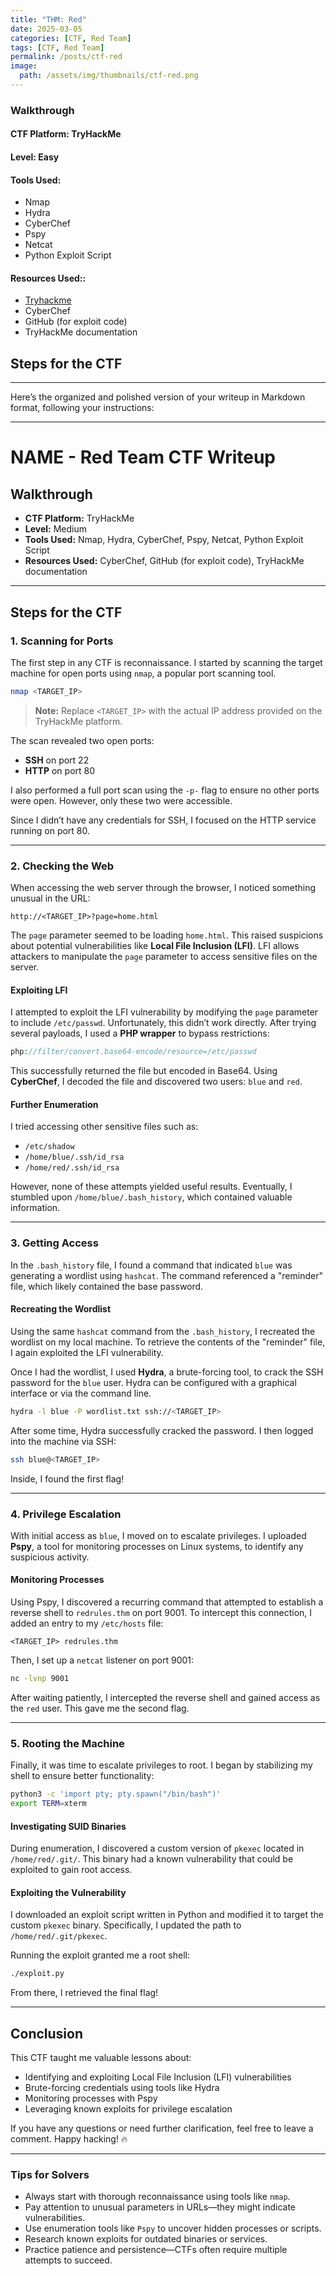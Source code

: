 ```yaml
---
title: "THM: Red"
date: 2025-03-05
categories: [CTF, Red Team]
tags: [CTF, Red Team]
permalink: /posts/ctf-red
image:
  path: /assets/img/thumbnails/ctf-red.png
---
```




### **Walkthrough**

#### **CTF Platform**: TryHackMe  
#### **Level**: Easy  

#### **Tools Used**:

- Nmap
- Hydra
- CyberChef
- Pspy
- Netcat
- Python Exploit Script  

#### **Resources Used:**:

- [Tryhackme](https://tryhackme.com/room/redisl33t)
- CyberChef 
- GitHub (for exploit code)
- TryHackMe documentation


## **Steps for the CTF**

---

Here’s the organized and polished version of your writeup in Markdown format, following your instructions:

---

# **NAME** - Red Team CTF Writeup

## **Walkthrough**
- **CTF Platform:** TryHackMe  
- **Level:** Medium  
- **Tools Used:** Nmap, Hydra, CyberChef, Pspy, Netcat, Python Exploit Script  
- **Resources Used:** CyberChef, GitHub (for exploit code), TryHackMe documentation  

---

## **Steps for the CTF**

### **1. Scanning for Ports**
The first step in any CTF is reconnaissance. I started by scanning the target machine for open ports using `nmap`, a popular port scanning tool.

```bash
nmap <TARGET_IP>
```

> **Note:** Replace `<TARGET_IP>` with the actual IP address provided on the TryHackMe platform.

The scan revealed two open ports:
- **SSH** on port 22
- **HTTP** on port 80

I also performed a full port scan using the `-p-` flag to ensure no other ports were open. However, only these two were accessible.

Since I didn’t have any credentials for SSH, I focused on the HTTP service running on port 80.

---

### **2. Checking the Web**
When accessing the web server through the browser, I noticed something unusual in the URL:

```
http://<TARGET_IP>?page=home.html
```

The `page` parameter seemed to be loading `home.html`. This raised suspicions about potential vulnerabilities like **Local File Inclusion (LFI)**. LFI allows attackers to manipulate the `page` parameter to access sensitive files on the server.

#### **Exploiting LFI**
I attempted to exploit the LFI vulnerability by modifying the `page` parameter to include `/etc/passwd`. Unfortunately, this didn’t work directly. After trying several payloads, I used a **PHP wrapper** to bypass restrictions:

```php
php://filter/convert.base64-encode/resource=/etc/passwd
```

This successfully returned the file but encoded in Base64. Using **CyberChef**, I decoded the file and discovered two users: `blue` and `red`.

#### **Further Enumeration**
I tried accessing other sensitive files such as:
- `/etc/shadow`
- `/home/blue/.ssh/id_rsa`
- `/home/red/.ssh/id_rsa`

However, none of these attempts yielded useful results. Eventually, I stumbled upon `/home/blue/.bash_history`, which contained valuable information.

---

### **3. Getting Access**
In the `.bash_history` file, I found a command that indicated `blue` was generating a wordlist using `hashcat`. The command referenced a "reminder" file, which likely contained the base password.

#### **Recreating the Wordlist**
Using the same `hashcat` command from the `.bash_history`, I recreated the wordlist on my local machine. To retrieve the contents of the "reminder" file, I again exploited the LFI vulnerability.

Once I had the wordlist, I used **Hydra**, a brute-forcing tool, to crack the SSH password for the `blue` user. Hydra can be configured with a graphical interface or via the command line.

```bash
hydra -l blue -P wordlist.txt ssh://<TARGET_IP>
```

After some time, Hydra successfully cracked the password. I then logged into the machine via SSH:

```bash
ssh blue@<TARGET_IP>
```

Inside, I found the first flag!

---

### **4. Privilege Escalation**
With initial access as `blue`, I moved on to escalate privileges. I uploaded **Pspy**, a tool for monitoring processes on Linux systems, to identify any suspicious activity.

#### **Monitoring Processes**
Using Pspy, I discovered a recurring command that attempted to establish a reverse shell to `redrules.thm` on port 9001. To intercept this connection, I added an entry to my `/etc/hosts` file:

```
<TARGET_IP> redrules.thm
```

Then, I set up a `netcat` listener on port 9001:

```bash
nc -lvnp 9001
```

After waiting patiently, I intercepted the reverse shell and gained access as the `red` user. This gave me the second flag.

---

### **5. Rooting the Machine**
Finally, it was time to escalate privileges to root. I began by stabilizing my shell to ensure better functionality:

```bash
python3 -c 'import pty; pty.spawn("/bin/bash")'
export TERM=xterm
```

#### **Investigating SUID Binaries**
During enumeration, I discovered a custom version of `pkexec` located in `/home/red/.git/`. This binary had a known vulnerability that could be exploited to gain root access.

#### **Exploiting the Vulnerability**
I downloaded an exploit script written in Python and modified it to target the custom `pkexec` binary. Specifically, I updated the path to `/home/red/.git/pkexec`.

Running the exploit granted me a root shell:

```bash
./exploit.py
```

From there, I retrieved the final flag!

---

## **Conclusion**
This CTF taught me valuable lessons about:
- Identifying and exploiting Local File Inclusion (LFI) vulnerabilities
- Brute-forcing credentials using tools like Hydra
- Monitoring processes with Pspy
- Leveraging known exploits for privilege escalation

If you have any questions or need further clarification, feel free to leave a comment. Happy hacking! 🔥

--- 

### **Tips for Solvers**
- Always start with thorough reconnaissance using tools like `nmap`.
- Pay attention to unusual parameters in URLs—they might indicate vulnerabilities.
- Use enumeration tools like `Pspy` to uncover hidden processes or scripts.
- Research known exploits for outdated binaries or services.
- Practice patience and persistence—CTFs often require multiple attempts to succeed.
